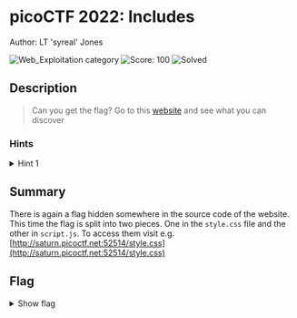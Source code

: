 # picoCTF 2022: Includes

Author: LT 'syreal' Jones

![Web_Exploitation category](https://img.shields.io/badge/category-Web_Exploitation-red.svg)
![Score: 100](https://img.shields.io/badge/Score-100-brightgreen.svg)
![Solved](https://img.shields.io/badge/Solved-During_Competition-brightgreen.svg)

## Description
> Can you get the flag? Go to this [website](http://saturn.picoctf.net:52514/) and see what you can discover

<!--Artifact Files:
* [Artifact1]()
* [Artifact2]()
-->

### Hints

<details>
<summary>Hint 1</summary>
Is there more code than what the inspector initially shows?
</details>

## Summary

There is again a flag hidden somewhere in the source code of the website.
This time the flag is split into two pieces. One in the `style.css` file and the other in `script.js`. To access them visit e.g. [http://saturn.picoctf.net:52514/style.css](http://saturn.picoctf.net:52514/style.css)

## Flag

<details><summary>Show flag</summary>

```
picoCTF{1nclu51v17y_1of2_f7w_2of2_5a94a145}
```

</details>
